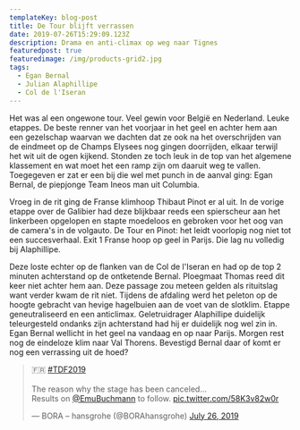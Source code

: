```yaml
---
templateKey: blog-post
title: De Tour blijft verrassen
date: 2019-07-26T15:29:09.123Z
description: Drama en anti-climax op weg naar Tignes
featuredpost: true
featuredimage: /img/products-grid2.jpg
tags:
  - Egan Bernal
  - Julian Alaphillipe
  - Col de l'Iseran
---
```

Het was al een ongewone tour. Veel gewin voor België en Nederland. Leuke etappes. De beste renner van het voorjaar in het geel en achter hem aan een gezelschap waarvan we dachten dat ze ook na het overschrijden van de eindmeet op de Champs Elysees nog gingen doorrijden, elkaar terwijl het wit uit de ogen kijkend. Stonden ze toch leuk in de top van het algemene klassement en wat moet het een ramp zijn om daaruit weg te vallen. Toegegeven er zat er een bij die wel met punch in de aanval ging: Egan Bernal, de piepjonge Team Ineos man uit Columbia.

Vroeg in de rit ging de Franse klimhoop Thibaut Pinot er al uit. In de vorige etappe over de Galibier had deze blijkbaar reeds een spierscheur aan het linkerbeen opgelopen en stapte moedeloos en gebroken voor het oog van de camera's in de volgauto. De Tour en Pinot: het leidt voorlopig nog niet tot een succesverhaal. Exit 1 Franse hoop op geel in Parijs. Die lag nu volledig bij Alaphillipe.

Deze loste echter op de flanken van de Col de l'Iseran en had op de top 2 minuten achterstand op de ontketende Bernal. Ploegmaat Thomas reed dit keer niet achter hem aan. Deze passage zou meteen gelden als rituitslag want verder kwam de rit niet. Tijdens de afdaling werd het peleton op de hoogte gebracht van hevige hagelbuien aan de voet van de slotklim. Etappe geneutraliseerd en een anticlimax. Geletruidrager Alaphillipe duidelijk teleurgesteld ondanks zijn achterstand had hij er duidelijk nog wel zin in. Egan Bernal wellicht in het geel na vandaag en op naar Parijs. Morgen rest nog de eindeloze klim naar Val Thorens. Bevestigd Bernal daar of komt er nog een verrassing uit de hoed?

<blockquote class="twitter-tweet"><p lang="en" dir="ltr">🇫🇷 <a href="https://twitter.com/hashtag/TDF2019?src=hash&amp;ref_src=twsrc%5Etfw">#TDF2019</a> <br><br>The reason why the stage has been canceled... <br>Results on <a href="https://twitter.com/EmuBuchmann?ref_src=twsrc%5Etfw">@EmuBuchmann</a> to follow. <a href="https://t.co/58K3v82w0r">pic.twitter.com/58K3v82w0r</a></p>&mdash; BORA – hansgrohe (@BORAhansgrohe) <a href="https://twitter.com/BORAhansgrohe/status/1154768974116208641?ref_src=twsrc%5Etfw">July 26, 2019</a></blockquote> <script async src="https://platform.twitter.com/widgets.js" charset="utf-8"></script>
